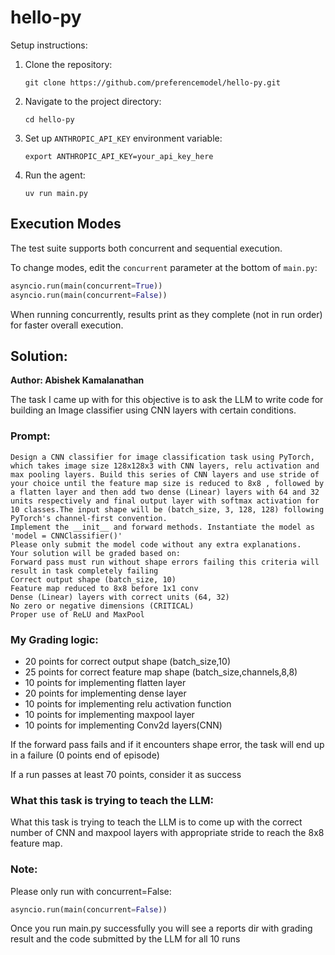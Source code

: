 hello-py
===

Setup instructions:

1. Clone the repository:
   ```
   git clone https://github.com/preferencemodel/hello-py.git
   ```

2. Navigate to the project directory:
   ```
   cd hello-py
   ```

3. Set up `ANTHROPIC_API_KEY` environment variable:
   ```
   export ANTHROPIC_API_KEY=your_api_key_here
   ```

4. Run the agent:
   ```
   uv run main.py
   ```

## Execution Modes

The test suite supports both concurrent and sequential execution. 

To change modes, edit the `concurrent` parameter at the bottom of `main.py`:

```python
asyncio.run(main(concurrent=True))
asyncio.run(main(concurrent=False))
```

When running concurrently, results print as they complete (not in run order) for faster overall execution.

## Solution:

**Author: Abishek Kamalanathan**

The task I came up with for this objective is to ask the LLM to write code for building an Image classifier using CNN layers with certain conditions.

### Prompt:
```
Design a CNN classifier for image classification task using PyTorch, which takes image size 128x128x3 with CNN layers, relu activation and max pooling layers. Build this series of CNN layers and use stride of your choice until the feature map size is reduced to 8x8 , followed by a flatten layer and then add two dense (Linear) layers with 64 and 32 units respectively and final output layer with softmax activation for 10 classes.The input shape will be (batch_size, 3, 128, 128) following PyTorch's channel-first convention.
Implement the __init__ and forward methods. Instantiate the model as 'model = CNNClassifier()'
Please only submit the model code without any extra explanations.
Your solution will be graded based on:
Forward pass must run without shape errors failing this criteria will result in task completely failing
Correct output shape (batch_size, 10) 
Feature map reduced to 8x8 before 1x1 conv
Dense (Linear) layers with correct units (64, 32)
No zero or negative dimensions (CRITICAL)
Proper use of ReLU and MaxPool
```

### My Grading logic:
- 20 points for correct output shape (batch_size,10)
- 25 points for correct feature map shape (batch_size,channels,8,8)
- 10 points for implementing flatten layer
- 20 points for implementing dense layer
- 10 points for implementing relu activation function
- 10 points for implementing maxpool layer
- 10 points for implementing Conv2d layers(CNN)

If the forward pass fails and if it encounters shape error, the task will end up in a failure (0 points end of episode)

If a run passes at least 70 points, consider it as success

### What this task is trying to teach the LLM:
What this task is trying to teach the LLM is to come up with the correct number of CNN and maxpool layers with appropriate stride to reach the 8x8 feature map.

### Note:
Please only run with concurrent=False:
```python
asyncio.run(main(concurrent=False))
```

Once you run main.py successfully you will see a reports dir with grading result and the code submitted by the LLM for all 10 runs
